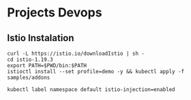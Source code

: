 # Projects Devops

## Istio Instalation 
```
curl -L https://istio.io/downloadIstio | sh -
cd istio-1.19.3
export PATH=$PWD/bin:$PATH
istioctl install --set profile=demo -y && kubectl apply -f samples/addons

kubectl label namespace default istio-injection=enabled

```
